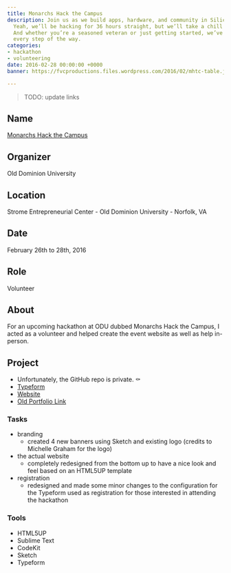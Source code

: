 ```yaml
---
title: Monarchs Hack the Campus
description: Join us as we build apps, hardware, and community in Silicon Harbor.
  Yeah, we’ll be hacking for 36 hours straight, but we’ll take a chill pill or two.
  And whether you’re a seasoned veteran or just getting started, we’ve got your back​
  every step of the way.
categories:
- hackathon
- volunteering
date: 2016-02-28 00:00:00 +0000
banner: https://fvcproductions.files.wordpress.com/2016/02/mhtc-table.jpg

---
```

> TODO: update links

## Name

<a title="Monarchs Hack the Campus" href="https://www.cs.odu.edu/~acm/hackathon/" target="_blank" rel="noopener">Monarchs Hack the Campus</a>

## Organizer

Old Dominion University

## Location

Strome Entrepreneurial Center - Old Dominion University - Norfolk, VA

## Date

February 26th to 28th, 2016

## Role

Volunteer

## About

For an upcoming hackathon at ODU dubbed Monarchs Hack the Campus, I acted as a volunteer and helped create the event website as well as help in-person.

## Project

* Unfortunately, the GitHub repo is private. ⚰
* [Typeform](https://mhtc-spring-2016.typeform.com/to/RXB7sy)
* [Website](https://www.cs.odu.edu/~acm/hackathon/)
* [Old Portfolio Link](https://fvcproductions.com/portfolio/monarchs-hack-the-campus/)

### Tasks

* branding
  * created 4 new banners using Sketch and existing logo (credits to Michelle Graham for the logo)
* the actual website
  * completely redesigned from the bottom up to have a nice look and feel based on an HTML5UP template
* registration
  * redesigned and made some minor changes to the configuration for the Typeform used as registration for those interested in attending the hackathon

### Tools

* HTML5UP
* Sublime Text
* CodeKit
* Sketch
* Typeform
